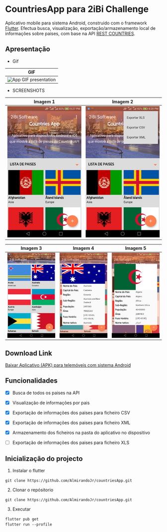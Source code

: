 ﻿# CountriesApp para 2iBi Challenge

<p>Aplicativo mobile para sistema Android, construido com o framework <a href="https://flutter.dev/"> Flutter</a>. Efectua busca, visualização, exportação/armazenamento local de informações sobre paises, com base na API <a href="https://restcountries.eu/"> REST COUNTRIES</a>.
</p>

## Apresentação
- Gif

| GIF		|
| ------------- |
| <img src="./assets/screenshots/appgif.gif" alt="App GIF presentation">	|



- SCREENSHOTS

| Imagem 1  |  Imagem 2  |
| ------------------- | ------------------- |
| <img src="./assets/screenshots/1.jpg" alt="App IMG 1"> |  <img src="./assets/screenshots/2.jpg" alt="App IMG 1"> |


| Imagem 3  |  Imagem 4  | Imagem 5 |
| ------------------- | ------------------- | ------------------- |
|  <img src="./assets/screenshots/3.jpg" alt="App IMG 3"> |  <img src="./assets/screenshots/4.jpg" alt="App IMG 4"> |   <img src="./assets/screenshots/5.jpg" alt="App IMG 5">		  |

## Download Link

<a href="https://drive.google.com/file/d/19YWT_uesYgWJ72lSErkbxPlLeINuQMm1/view?usp=sharing"> Baixar Aplicativo (APK) para telemóveis com sistema Android</a>

## Funcionalidades

- [x] Busca de todos os paises na API
- [x] Visualização de informações por pais
- [x] Exportação de informações dos paises para ficheiro CSV
- [x] Exportação de informações dos paises para ficheiro XML
- [x] Armazenamento dos ficheiros na pasta do aplicativo no dispositivo
- [ ] Exportação de informações dos paises para ficheiro XLS


## Inicialização do projecto

1. Instalar o flutter 

```git clone https://github.com/AlmirandoJr/countriesApp.git```


2. Clonar o repósitorio

```git clone https://github.com/AlmirandoJr/countriesApp.git```

3. Executar

```flutter pub get```  
```flutter run --profile```